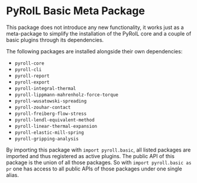 # PyRolL Basic Meta Package

This package does not introduce any new functionality, it works just as a meta-package to simplify the installation of
the PyRolL core and a couple of basic plugins through its dependencies.

The following packages are installed alongside their own dependencies:

- `pyroll-core`
- `pyroll-cli`
- `pyroll-report`
- `pyroll-export`
- `pyroll-integral-thermal`
- `pyroll-lippmann-mahrenholz-force-torque`
- `pyroll-wusatowski-spreading`
- `pyroll-zouhar-contact`
- `pyroll-freiberg-flow-stress`
- `pyroll-lendl-equivalent-method`
- `pyroll-linear-thermal-expansion`
- `pyroll-elastic-mill-spring`
- `pyroll-gripping-analysis`
  
By importing this package with `import pyroll.basic`, all listed packages are imported and thus registered as active
plugins.
The public API of this package is the union of all those packages.
So with `import pyroll.basic as pr` one has access to all public APIs of those packages under one single alias.
